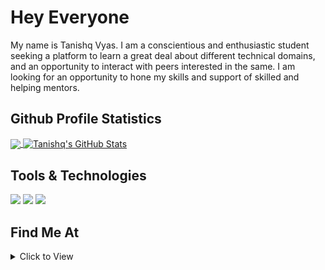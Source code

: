 # Hey Everyone
My name is Tanishq Vyas. I am a conscientious and enthusiastic student seeking a platform to learn a great deal about different technical domains, and an opportunity to interact with peers interested in the same. I am looking for an opportunity to hone my skills and support of skilled and helping mentors.

## Github Profile Statistics

<a href="https://github.com/tanishqvyas/tanishqvyas">
  <img align="center" src="https://github-readme-stats.vercel.app/api/top-langs/?username=tanishqvyas&hide=java,html&langs_count=4&theme=gruvbox" />
</a>
<a href="https://github.com/tanishqvyas/tanishqvyas">
  <img align="center" src="https://github-readme-stats.vercel.app/api?username=tanishqvyas&show_icons=true&line_height=27&count_private=true&title_color=ffffff&text_color=c9cacc&icon_color=2bbc8a&bg_color=1d1f21" alt="Tanishq's GitHub Stats" />
</a>


## Tools & Technologies

![](https://img.shields.io/badge/OS-Linux-informational?style=flat&logo=linux&logoColor=white&color=2bbc8a)
![](https://img.shields.io/badge/Code-Python-informational?style=flat&logo=python&logoColor=white&color=2bbc8a)
![](https://img.shields.io/badge/Code-JavaScript-informational?style=flat&logo=javascript&logoColor=white&color=2bbc8a)


## Find Me At

<details>
  <summary>Click to View</summary>
  <br>
  <i class="ri-mail-fill"></i> Gmail 				: tanishqvyas069@gmail.com <br>
  <i class="ri-medium-fill"></i> Medium 			: https://tanishqvyas069.medium.com/ <br>
  <i class="ri-linkedin-box-fill"></i> LinkedIn		: https://www.linkedin.com/in/tanishq-vyas-24457516a/ <br>
  <i class="ri-profile-fill"></i> Other Profile		: https://tanishqvyas.github.io/violee21/ <br>
  <i class="ri-instagram-fill"></i> Instagram		: https://www.instagram.com/tanishqvyas_007/ <br>
</details>


